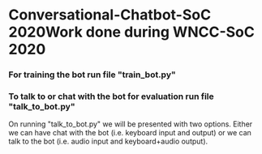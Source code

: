 # Conversational-Chatbot-SoC 2020Work done during WNCC-SoC 2020
<h3> For training the bot run file "train_bot.py" </h3><h3> To talk to or chat with the bot for evaluation run file "talk_to_bot.py" </h3><p> On running "talk_to_bot.py" we will be presented with two options. Either we can have chat with the bot (i.e. keyboard input and output) or we can talk to the bot (i.e. audio input and keyboard+audio output). </p>
